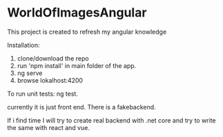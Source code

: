 # WorldOfImagesAngular

This project is created to refresh my angular knowledge


Installation:
1. clone/download the repo
2. run 'npm install' in main folder of the app.
3. ng serve
4. browse lokalhost:4200

To run unit tests: ng test.


currently it is just front end. There is a fakebackend.

If i find time I will try to create real backend with .net core and try to write the same with react and vue.
